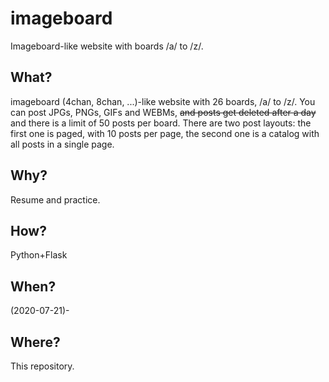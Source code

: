 # imageboard
Imageboard-like website with boards /a/ to /z/.

## What?
imageboard (4chan, 8chan, ...)-like website with 26 boards, /a/ to /z/. You can post JPGs, PNGs, GIFs and WEBMs,
~~and posts get deleted after a day~~ and there is a limit of 50 posts per board. There are two post layouts: the first one is paged, with
10 posts per page, the second one is a catalog with all posts in a single page.

## Why?
Resume and practice.

## How?
Python+Flask

## When?
(2020-07-21)-

## Where?
This repository.

